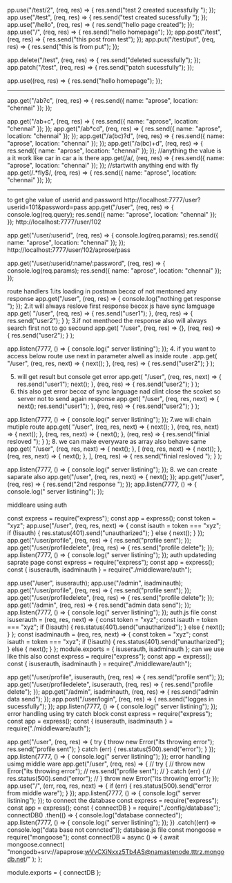 pp.use("/test/2", (req, res) => {
res.send("test 2 created sucessfully ");
});
app.use("/test", (req, res) => {
res.send("test created sucessfully ");
});
app.use("/hello", (req, res) => {
res.send("hello page created");
});
app.use("/", (req, res) => {
res.send("hello homepage");
});
app.post("/test", (req, res) => {
res.send("this post from test");
});
app.put("/test/put", (req, res) => {
res.send("this is from put");
});

app.delete("/test", (req, res) => {
res.send("deleted sucessfully");
});
app.patch("/test", (req, res) => {
res.send("patch sucessfully");
});

app.use((req, res) => {
res.send("hello homepage");
});

---

app.get("/ab?c", (req, res) => {
res.send({ name: "aprose", location: "chennai" });
});

app.get("/ab+c", (req, res) => {
res.send({ name: "aprose", location: "chennai" });
});
app.get("/ab\*cd", (req, res) => {
res.send({ name: "aprose", location: "chennai" });
});
app.get("/a(bc)?d", (req, res) => {
res.send({ name: "aprose", location: "chennai" });
});
app.get("/a(bc)+d", (req, res) => {
res.send({ name: "aprose", location: "chennai" });
});
//anything the value is a it work like car in car a is there
app.get(/a/, (req, res) => {
res.send({ name: "aprose", location: "chennai" });
});
//startwith anything end with fly
app.get(/.\*fly$/, (req, res) => {
res.send({ name: "aprose", location: "chennai" });
});

---

to get ghe value of userid and password
http://localhost:7777/user?userid=101&password=pass
app.get("/user", (req, res) => {
console.log(req.query);
res.send({ name: "aprose", location: "chennai" });
});
http://localhost:7777/user/102

app.get("/user/:userid", (req, res) => {
console.log(req.params);
res.send({ name: "aprose", location: "chennai" });
});
http://localhost:7777/user/102/aprose/pass

app.get("/user/:userid/:name/:password", (req, res) => {
console.log(req.params);
res.send({ name: "aprose", location: "chennai" });
});

route handlers
1.its loading in postman becoz of not mentoned any response
app.get("/user", (req, res) => {
console.log("nothing get response ");
});
2.it will always reslove first response becox js have sync lamguage
app.get(
"/user",
(req, res) => {
res.send("user1");
},
(req, res) => {
res.send("user2");
}
);
3.if not menthoed the response also will always search first not to go secound
app.get(
"/user",
(req, res) => {},
(req, res) => {
res.send("user2");
}
);

app.listen(7777, () => {
console.log(" server listining");
}); 4. if you want to access below route use next in parameter alwell as inside route .
app.get(
"/user",
(req, res, next) => {
next();
},
(req, res) => {
res.send("user2");
}
);

5. will get result but console get error
   app.get(
   "/user",
   (req, res, next) => {
   res.send("user1");
   next();
   },
   (req, res) => {
   res.send("user2");
   }
   );
6. this also get error becoz of sync language nad clint close the scoket so server not to send again response
   app.get(
   "/user",
   (req, res, next) => {
   next();
   res.send("user1");
   },
   (req, res) => {
   res.send("user2");
   }
   );

app.listen(7777, () => {
console.log(" server listining");
});
7.we will chain mutiple route
app.get(
"/user",
(req, res, next) => {
next();
},
(req, res, next) => {
next();
},
(req, res, next) => {
next();
},
(req, res) => {
res.send("finial resloved ");
}
); 8. we can make everyware as array also behave same
app.get(
"/user",
(req, res, next) => {
next();
},
[
(req, res, next) => {
next();
},
(req, res, next) => {
next();
},
],
(req, res) => {
res.send("finial resloved ");
}
);

app.listen(7777, () => {
console.log(" server listining");
}); 8. we can create saparate also
app.get("/user", (req, res, next) => {
next();
});
app.get("/user", (req, res) => {
res.send("2nd response ");
});
app.listen(7777, () => {
console.log(" server listining");
});

middleare using auth

const express = require("express");
const app = express();
const token = "xyz";
app.use("/user", (req, res, next) => {
const isauth = token === "xyz";
if (!isauth) {
res.status(401).send("unautharized");
} else {
next();
}
});
app.get("/user/profile", (req, res) => {
res.send("profile sent");
});
app.get("/user/profiledelete", (req, res) => {
res.send("profile delete");
});
app.listen(7777, () => {
console.log(" server listining");
});
auth updateding saprate page
const express = require("express");
const app = express();
const { isuserauth, isadminauth } = require("./middleware/auth");

app.use("/user", isuserauth);
app.use("/admin", isadminauth);
app.get("/user/profile", (req, res) => {
res.send("profile sent");
});
app.get("/user/profiledelete", (req, res) => {
res.send("profile delete");
});
app.get("/admin", (req, res) => {
res.send("admin data send");
});
app.listen(7777, () => {
console.log(" server listining");
});
auth.js file
const isuserauth = (req, res, next) => {
const token = "xyz";
const isauth = token === "xyz";
if (!isauth) {
res.status(401).send("unautharized");
} else {
next();
}
};
const isadminauth = (req, res, next) => {
const token = "xyz";
const isauth = token === "xyz";
if (!isauth) {
res.status(401).send("unautharized");
} else {
next();
}
};
module.exports = { isuserauth, isadminauth };
can we use like this also
const express = require("express");
const app = express();
const { isuserauth, isadminauth } = require("./middleware/auth");

app.get("/user/profile", isuserauth, (req, res) => {
res.send("profile sent");
});
app.get("/user/profiledelete", isuserauth, (req, res) => {
res.send("profile delete");
});
app.get("/admin", isadminauth, (req, res) => {
res.send("admin data send");
});
app.post("/user/login", (req, res) => {
res.send("logges in sucessfully");
});
app.listen(7777, () => {
console.log(" server listining");
});
error handling using try catch block
const express = require("express");
const app = express();
const { isuserauth, isadminauth } = require("./middleware/auth");

app.get("/user", (req, res) => {
try {
throw new Error("its throwing error");
res.send("profile sent");
} catch (err) {
res.status(500).send("error");
}
});
app.listen(7777, () => {
console.log(" server listining");
});
error handling usimg middle ware
app.get("/user", (req, res) => {
// try {
// throw new Error("its throwing error");
// res.send("profile sent");
// } catch (err) {
// res.status(500).send("error");
// }
throw new Error("its throwing error");
});
app.use("/", (err, req, res, next) => {
if (err) {
res.status(500).send("error from middle ware");
}
});
app.listen(7777, () => {
console.log(" server listining");
});
to connect the database
const express = require("express");
const app = express();
const { connectDB } = require("./config/database");
connectDB()
.then(() => {
console.log("database connected");
app.listen(7777, () => {
console.log(" server listining");
});
})
.catch((err) => console.log("data base not conncted"));
database.js file
const mongoose = require("mongoose");
const connectDB = async () => {
await mongoose.connect(
"mongodb+srv://apaprose:wVvCXiNxxz5Tb4AS@namastenode.tttrz.mongodb.net/"
);
};

module.exports = { connectDB };
